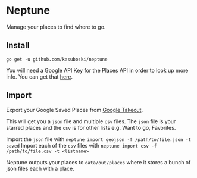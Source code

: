 # Neptune
Manage your places to find where to go.

## Install
`go get -u github.com/kasuboski/neptune`

You will need a Google API Key for the Places API in order to look up more info. You can get that [here](https://developers.google.com/places/web-service/get-api-key).

## Import
Export your Google Saved Places from [Google Takeout](https://takeout.google.com).

This will get you a `json` file and multiple `csv` files. The `json` file is your starred places and the `csv` is for other lists e.g. Want to go, Favorites.

Import the `json` file with `neptune import geojson -f /path/to/file.json -t saved`
Import each of the `csv` files with `neptune import csv -f /path/to/file.csv -t <listname>`

Neptune outputs your places to `data/out/places` where it stores a bunch of json files each with a place.